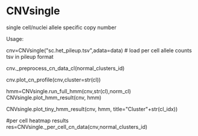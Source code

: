 # CNVsingle
single cell/nuclei allele specific copy number


Usage:

cnv=CNVsingle("sc.het_pileup.tsv",adata=data) # load per cell allele counts tsv in pileup format

cnv._preprocess_cn_data_cl(normal_clusters_id)

cnv.plot_cn_profile(cnv,cluster=str(cl))

hmm=CNVsingle.run_full_hmm(cnv,str(cl),norm_cl)
CNVsingle.plot_hmm_result(cnv, hmm)

CNVsingle.plot_tiny_hmm_result(cnv, hmm, title="Cluster"+str(cl_idx))

#per cell heatmap results
res=CNVsingle._per_cell_cn_data(cnv,normal_clusters_id)
